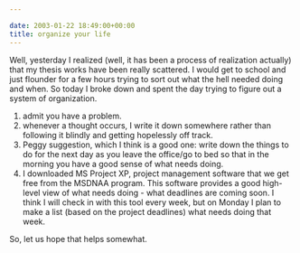 ```yaml
---

date: 2003-01-22 18:49:00+00:00
title: organize your life
---
```


Well, yesterday I realized (well, it has been a process of realization actually) that my thesis works have been really scattered. I would get to school and just flounder for a few hours trying to sort out what the hell needed doing and when. So today I broke down and spent the day trying to figure out a system of organization.

   1. admit you have a problem.
   2. whenever a thought occurs, I write it down somewhere rather than following it blindly and getting hopelessly off track.
   3. Peggy suggestion, which I think is a good one: write down the things to do for the next day as you leave the office/go to bed so that in the morning you have a good sense of what needs doing.
   4. I downloaded MS Project XP, project management software that we get free from the MSDNAA program. This software provides a good high-level view of what needs doing - what deadlines are coming soon. I think I will check in with this tool every week, but on Monday I plan to make a list (based on the project deadlines) what needs doing that week.

So, let us hope that helps somewhat.
